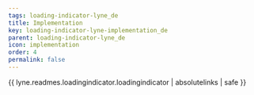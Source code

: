 ```yaml
---
tags: loading-indicator-lyne_de
title: Implementation
key: loading-indicator-lyne-implementation_de
parent: loading-indicator-lyne_de
icon: implementation
order: 4
permalink: false  
---
```

{{ lyne.readmes.loadingindicator.loadingindicator | absolutelinks | safe }}


